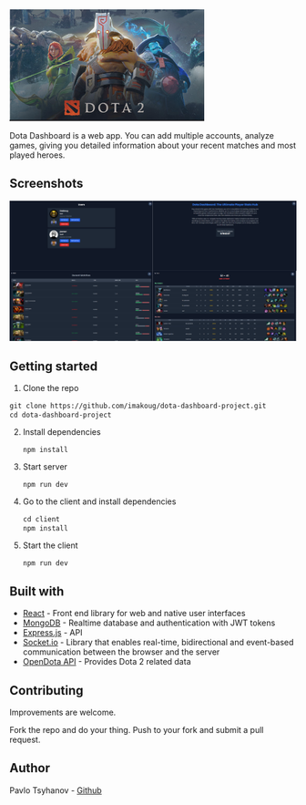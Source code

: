<img title="" src="imgs/dd.png" alt="" width="342" data-align="center">

Dota Dashboard is a web app. You can add multiple accounts, analyze games, giving you detailed information about your recent matches and most played heroes.

## Screenshots

<img src="imgs/overview.png" title="" alt="" data-align="center">

## Getting started

1. Clone the repo

```
git clone https://github.com/imakoug/dota-dashboard-project.git
cd dota-dashboard-project
```

2. Install dependencies

   ```
   npm install
   ```

3. Start server

   ```
   npm run dev
   ```

4. Go to the client and install dependencies

   ```
   cd client
   npm install
   ```

5. Start the client

   ```
   npm run dev
   ```

## Built with

- [React](https://react.dev/) - Front end library for web and native user interfaces
- [MongoDB](https://www.mongodb.com/) - Realtime database and authentication with JWT tokens
- [Express.js](https://expressjs.com/) - API 
- [Socket.io](https://socket.io/) - Library that enables real-time, bidirectional and event-based communication between the browser and the server
- [OpenDota API](https://docs.opendota.com/) - Provides Dota 2 related data

## Contributing

Improvements are welcome.

Fork the repo and do your thing. Push to your fork and submit a pull request.

## Author

Pavlo Tsyhanov - [Github](https://github.com/imakoug)
